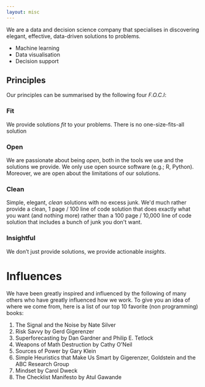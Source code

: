 ```yaml
---
layout: misc
---
```


We are a data and decision science company that specialises in discovering elegant, effective, data-driven solutions to problems.

- Machine learning
- Data visualisation
- Decision support

## Principles


Our principles can be summarised by the following four *F.O.C.I*:

### Fit

We provide solutions *fit* to your problems. There is no one-size-fits-all solution

### Open

We are passionate about being *open*, both in the tools we use and the solutions we provide. We only use open source software (e.g.; R, Python). Moreover, we are open about the limitations of our solutions.

### Clean

Simple, elegant, *clean* solutions with no excess junk. We'd much rather provide a clean, 1 page / 100 line of code solution that does exactly what you want (and nothing more) rather than a 100 page / 10,000 line of code solution that includes a bunch of junk you don't want.

### Insightful

We don’t just provide solutions, we provide actionable *insights*.

# Influences

We have been greatly inspired and influenced by the following of many others who have greatly influenced how we work. To give you an idea of where we come from, here is a list of our top 10 favorite (non programming) books:

1. The Signal and the Noise by Nate Silver
2. Risk Savvy by Gerd Gigerenzer
3. Superforecasting by Dan Gardner and Philip E. Tetlock
4. Weapons of Math Destruction by Cathy O'Neil
5. Sources of Power by Gary Klein
6. Simple Heuristics that Make Us Smart by Gigerenzer, Goldstein and the ABC Research Group
7. Mindset by Carol Dweck
8. The Checklist Manifesto by Atul Gawande
